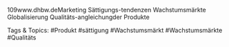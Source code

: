 109www.dhbw.deMarketing
Sättigungs-tendenzen
Wachstumsmärkte 
Globalisierung 
Qualitäts-angleichungder Produkte

   Tags & Topics:
   #Produkt
   #sättigung
   #Wachstumsmärkt
   #Wachstumsmärkte
   #Qualitäts